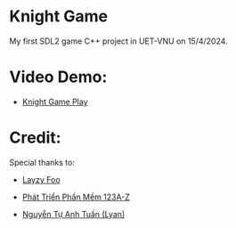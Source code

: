 # Knight Game

  My first SDL2 game C++ project in UET-VNU on 15/4/2024.

# Video Demo:
  - [Knight Game Play](https://www.youtube.com/watch?v=w9Rrso-n9jg)

# Credit:
  Special thanks to:

  - [Layzy Foo](https://lazyfoo.net/tutorials/SDL/)

  - [Phát Triển Phần Mềm 123A-Z](https://www.youtube.com/channel/UC8uCXZWa9KYhE1TYvu7PCdQ)

  - [Nguyễn Tự Anh Tuấn (Lyan)](https://www.youtube.com/@LyanTuTuanAnh)

